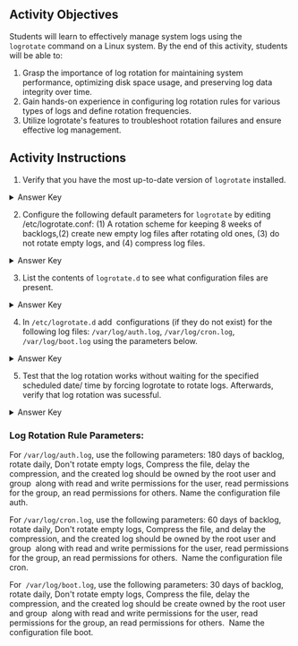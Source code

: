 ## Activity Objectives

Students will learn to effectively manage system logs using the ```logrotate``` command on a Linux system. By the end of this activity, students will be able to:

1. Grasp the importance of log rotation for maintaining system performance, optimizing disk space usage, and preserving log data integrity over time.
2. Gain hands-on experience in configuring log rotation rules for various types of logs and define rotation frequencies.
3. Utilize logrotate's features to troubleshoot rotation failures and ensure effective log management.



## Activity Instructions

1. Verify that you have the most up-to-date version of ```logrotate``` installed.
<details closed>
<summary>Answer Key</summary>
<ol>
    <li>Check the installed version:
        <pre><code>logrotate --version</code></pre>
    </li>
    <li>Compare with the latest available version:
        <pre><code>apt list --upgradable | grep logrotate</code></pre>
    </li>
    <li>If an update is available, upgrade it:
        <pre><code>sudo apt update && sudo apt install --only-upgrade logrotate</code></pre>
    </li>
</ol>
</details>

2. Configure the following default parameters for ```logrotate``` by editing /etc/logrotate.conf: (1) A rotation scheme for keeping 8 weeks of backlogs,(2) create new empty log files after rotating old ones, (3) do not rotate empty logs, and (4) compress log files.
<details closed>
<summary>Answer Key</summary>
<ol>
    <li>Open the <code>/etc/logrotate.conf</code> file for editing:
        <pre><code>sudo nano /etc/logrotate.conf</code></pre>
    </li>
    <li>Make the following changes:
        <ul>
            <li>Set the rotation scheme to keep 8 weeks of logs:
                <pre><code>rotate 8</code></pre>
            </li>
            <li>Ensure new empty log files are created after rotating old ones:
                <pre><code>create</code></pre>
            </li>
            <li>Prevent rotating empty logs:
                <pre><code>nocompress</code></pre>
            </li>
            <li>Enable compression for rotated log files:
                <pre><code>compress</code></pre>
            </li>
        </ul>
    </li>
    <li>Save and close the file:
        <ul>
            <li>Press <code>CTRL + X</code>, then press <code>Y</code> to confirm saving, and <code>Enter</code> to close the editor.</li>
        </ul>
    </li>
    <li>Test the configuration:
        <pre><code>sudo logrotate /etc/logrotate.conf --debug</code></pre>
    </li>
</ol>

</details>

3. List the contents of ```logrotate.d``` to see what configuration files are present.
<details closed>
<summary>Answer Key</summary>
 <code>ls /etc/logrotate.d/</code>   
</details>

4. In ```/etc/logrotate.d``` add  configurations (if they do not exist) for the following log files: ```/var/log/auth.log```, ```/var/log/cron.log```, ```/var/log/boot.log``` using the parameters below.
<details closed>
<summary>Answer Key</summary>
<ol>
    <li>Create or edit the configuration files in <code>/etc/logrotate.d/</code>:
        <ul>
            <li>For <code>/var/log/auth.log</code>, create or edit the file <code>/etc/logrotate.d/auth</code> with the following configuration:
                <pre><code>/var/log/auth.log {
    daily
    rotate 180
    compress
    delaycompress
    nocompress
    create 644 root root
}</code></pre>
            </li>
            <li>For <code>/var/log/cron.log</code>, create or edit the file <code>/etc/logrotate.d/cron</code> with the following configuration:
                <pre><code>/var/log/cron.log {
    daily
    rotate 60
    compress
    delaycompress
    nocompress
    create 644 root root
}</code></pre>
            </li>
            <li>For <code>/var/log/boot.log</code>, create or edit the file <code>/etc/logrotate.d/boot</code> with the following configuration:
                <pre><code>/var/log/boot.log {
    daily
    rotate 30
    compress
    delaycompress
    nocompress
    create 644 root root
}</code></pre>
            </li>
        </ul>
    </li>
    <li>Save and close each file:
        <ul>
            <li>After editing each file, press <code>CTRL + X</code>, then press <code>Y</code> to confirm saving, and <code>Enter</code> to close the editor.</li>
        </ul>
    </li>
    <li>Verify Configuration:
        <pre><code>sudo logrotate /etc/logrotate.conf --debug</code></pre>
    </li>
</ol> 
</details>

5. Test that the log rotation works without waiting for the specified scheduled date/ time by forcing logrotate to rotate logs. Afterwards, verify that log rotation was sucessful.
<details closed>
<summary>Answer Key</summary>
 <ol>
    <li>Force logrotate to rotate logs immediately:
        <pre><code>sudo logrotate /etc/logrotate.conf --force</code></pre>
    </li>
    <li>Verify the log rotation was successful:
        <ul>
            <li>Check the log directory (e.g., <code>/var/log</code>) to ensure that the rotated log files are created. Look for files with extensions like <code>.1</code>, <code>.2</code>, etc. (e.g., <code>auth.log.1</code>, <code>cron.log.1</code>, <code>boot.log.1</code>).</li>
            <li>If compression is enabled, check for files like <code>auth.log.1.gz</code>.</li>
            <li>Check the modification time with:
                <pre><code>ls -lh /var/log</code></pre>
            </li>
            <li>Inspect specific log files to verify rotation, for example:
                <pre><code>cat /var/log/auth.log.1</code></pre>
            </li>
        </ul>
    </li>
</ol>

</details>


### Log Rotation Rule Parameters:

For ```/var/log/auth.log```, use the following parameters: 180 days of backlog, rotate daily, Don't rotate empty logs, Compress the file, delay the compression, and the created log should be owned by the root user and group  along with read and write permissions for the user, read permissions for the group, an read permissions for others. Name the configuration file auth.

For ```/var/log/cron.log```, use the following parameters: 60 days of backlog, rotate daily, Don't rotate empty logs, Compress the file, and delay the compression, and the created log should be owned by the root user and group  along with read and write permissions for the user, read permissions for the group, an read permissions for others.  Name the configuration file cron.

For  ```/var/log/boot.log```, use the following parameters: 30 days of backlog, rotate daily, Don't rotate empty logs, Compress the file, delay the compression, and the created log should be create owned by the root user and group  along with read and write permissions for the user, read permissions for the group, an read permissions for others.  Name the configuration file boot.

